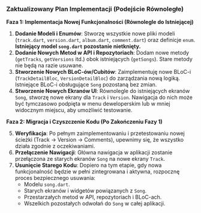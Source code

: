 ### Zaktualizowany Plan Implementacji (Podejście Równoległe)

**Faza 1: Implementacja Nowej Funkcjonalności (Równolegle do Istniejącej)**

1.  **Dodanie Modeli i Enumów**: Stworzę wszystkie nowe pliki modeli (`track.dart`, `version.dart`, `album.dart`, `comment.dart`) oraz definicje `enum`. **Istniejący model `song.dart` pozostanie nietknięty.**
2.  **Dodanie Nowych Metod w API i Repozytoriach**: Dodam nowe metody (`getTracks`, `getVersions` itd.) obok istniejących (`getSongs`). Stare metody nie będą na razie usuwane.
3.  **Stworzenie Nowych BLoC-ów/Cubitów**: Zaimplementuję nowe BLoC-i (`TrackDetailBloc`, `VersionDetailBloc`) do zarządzania nową logiką. Istniejące BLoC-i obsługujące `Song` pozostaną bez zmian.
4.  **Stworzenie Nowych Ekranów UI**: Równolegle do istniejących ekranów `Song`, stworzę nowe ekrany dla `Track` i `Version`. Nawigacja do nich może być tymczasowo podpięta w menu deweloperskim lub w mniej widocznym miejscu, aby umożliwić testowanie.

**Faza 2: Migracja i Czyszczenie Kodu (Po Zakończeniu Fazy 1)**

5.  **Weryfikacja**: Po pełnym zaimplementowaniu i przetestowaniu nowej ścieżki (Track -> Version -> Comments), upewnimy się, że wszystko działa zgodnie z oczekiwaniami.
6.  **Przełączenie Nawigacji**: Główna nawigacja w aplikacji zostanie przełączona ze starych ekranów `Song` na nowe ekrany `Track`.
7.  **Usunięcie Starego Kodu**: Dopiero na tym etapie, gdy nowa funkcjonalność będzie w pełni zintegrowana i aktywna, rozpocznę proces bezpiecznego usuwania:
    *   Modelu `song.dart`.
    *   Starych ekranów i widgetów powiązanych z `Song`.
    *   Przestarzałych metod w API, repozytoriach i BLoC-ach.
    *   Wszelkich pozostałych odwołań do `Song` w całej aplikacji.
